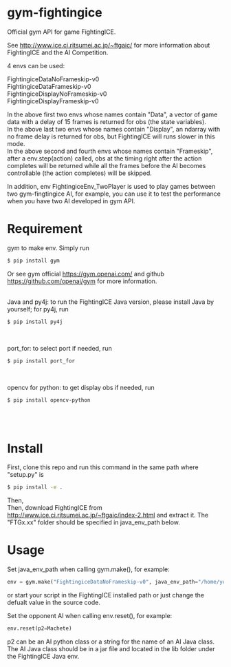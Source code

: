 # gym-fightingice

Official gym API for game FightingICE.


See http://www.ice.ci.ritsumei.ac.jp/~ftgaic/ for more information about FightingICE and the AI Competition.

4 envs can be used:

FightingiceDataNoFrameskip-v0 <br />
FightingiceDataFrameskip-v0 <br />
FightingiceDisplayNoFrameskip-v0 <br />
FightingiceDisplayFrameskip-v0

In the above first two envs whose names contain "Data", a vector of game data with a delay of 15 frames is returned for obs (the state variables). <br />
In the above last two envs whose names contain "Display", an ndarray with no frame delay is returned for obs, but FightingICE will runs slower in this mode. <br />
In the above second and fourth envs whose names contain "Frameskip", after a env.step(action) called, obs at the timing right after the action completes will be returned while all the frames before the AI becomes controllable (the action completes) will be skipped. <br />

In addition, env FightingiceEnv_TwoPlayer is used to play games between two gym-fingtingice AI, for example, you can use it to test the performance when you have two AI developed in gym API.

# Requirement

gym to make env. Simply run
```bash
$ pip install gym
```
Or see gym official https://gym.openai.com/ and github https://github.com/openai/gym for more information.
<br /><br />

Java and py4j: to run the FightingICE Java version, please install Java by yourself; for py4j, run
```bash
$ pip install py4j
``` 
<br />

port_for: to select port if needed, run
```bash
$ pip install port_for
``` 
<br />

opencv for python: to get display obs if needed, run
```bash
$ pip install opencv-python
``` 
<br /><br />

# Install
First, clone this repo and run this command in the same path where "setup.py" is
```bash
$ pip install -e .
```
Then, <br />
Then, download FightingICE from http://www.ice.ci.ritsumei.ac.jp/~ftgaic/index-2.html and extract it. The "FTGx.xx" folder should be specified in java_env_path below. <br />

# Usage
Set java_env_path when calling gym.make(), for example:
```python
env = gym.make("FightingiceDataNoFrameskip-v0", java_env_path="/home/your_user_name/FTG4.30")
``` 
or start your script in the FightingICE installed path or just change the defualt value in the source code.

Set the opponent AI when calling env.reset(), for example:
```python
env.reset(p2=Machete)
``` 
p2 can be an AI python class or a string for the name of an AI Java class. 
The AI Java class should be in a jar file and located in the lib folder under the FightingICE Java env.
